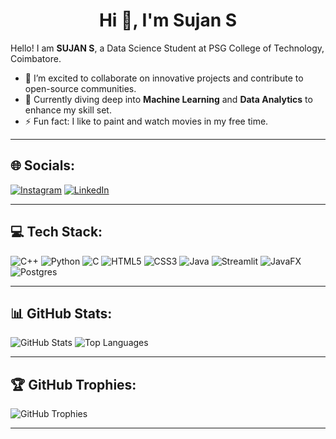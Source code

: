 <h1 align="center">Hi 👋, I'm Sujan S</h1>

Hello! I am **SUJAN S**, a Data Science Student at PSG College of Technology, Coimbatore.  
- 🔭 I’m excited to collaborate on innovative projects and contribute to open-source communities.  
- 🌱 Currently diving deep into **Machine Learning** and **Data Analytics** to enhance my skill set.  
- ⚡ Fun fact: I like to paint and watch movies in my free time.  

---

## 🌐 Socials:
[![Instagram](https://img.shields.io/badge/Instagram-E4405F?style=for-the-badge&logo=instagram&logoColor=white)](https://instagram.com/_sujanraj)
[![LinkedIn](https://img.shields.io/badge/LinkedIn-0077B5?style=for-the-badge&logo=linkedin&logoColor=white)](https://linkedin.com/in/sujan-s)

---

## 💻 Tech Stack:
![C++](https://img.shields.io/badge/C++-00599C?style=for-the-badge&logo=c%2B%2B&logoColor=white)
![Python](https://img.shields.io/badge/Python-3776AB?style=for-the-badge&logo=python&logoColor=white)
![C](https://img.shields.io/badge/C-A8B9CC?style=for-the-badge&logo=c&logoColor=black)
![HTML5](https://img.shields.io/badge/HTML5-E34F26?style=for-the-badge&logo=html5&logoColor=white)
![CSS3](https://img.shields.io/badge/CSS3-1572B6?style=for-the-badge&logo=css3&logoColor=white)
![Java](https://img.shields.io/badge/Java-007396?style=for-the-badge&logo=java&logoColor=white)
![Streamlit](https://img.shields.io/badge/Streamlit-FF4B4B?style=for-the-badge&logo=streamlit&logoColor=white)
![JavaFX](https://img.shields.io/badge/JavaFX-007396?style=for-the-badge&logo=java&logoColor=white)
![Postgres](https://img.shields.io/badge/PostgreSQL-4169E1?style=for-the-badge&logo=postgresql&logoColor=white)

---

## 📊 GitHub Stats:
![GitHub Stats](https://github-readme-stats.vercel.app/api?username=sujanshanmugaraj&show_icons=true&theme=radical)
![Top Languages](https://github-readme-stats.vercel.app/api/top-langs/?username=sujanshanmugaraj&layout=compact&theme=radical)

---

## 🏆 GitHub Trophies:
![GitHub Trophies](https://github-profile-trophy.vercel.app/?username=sujanshanmugaraj&theme=onedark)

---
<!--
🌟 **Let's connect and build something amazing together!** 🌟

 ## 📊 Profile Stats
![Sujan's GitHub stats](https://github-readme-stats.vercel.app/api?username=sujanshanmugaraj&show_icons=true&theme=aura)

[![GitHub Streak](https://streak-stats.demolab.com?user=sujanshanmugaraj&theme=aura)](https://git.io/streak-stats)


![Profile Views](https://komarev.com/ghpvc/?username=sujanshanmugaraj&color=0f0f0f&style=for-the-badge)

## 📊 Most Used Languages

![Top Languages](https://github-readme-stats.vercel.app/api/top-langs/?username=sujanshanmugaraj&layout=compact&langs_count=5&theme=default)


	

<!--
**sujanshanmugaraj/sujanshanmugaraj** is a ✨ _special_ ✨ repository because its `README.md` (this file) appears on your GitHub profile.

Here are some ideas to get you started:

- 🔭 I’m currently working on ...
- 🌱 I’m currently learning ...
- 👯 I’m looking to collaborate on ...
- 🤔 I’m looking for help with ...
- 💬 Ask me about ...
- 📫 How to reach me: ...
- 😄 Pronouns: ...
- ⚡ Fun fact: ...
-->

